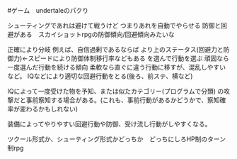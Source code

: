 #ゲーム　undertaleのパクり

シューティングであれは避けて戦うけど
つまりあれを自動でやらせる
防御と回避がある　スカイショットrpgの防御傾向/回避傾向みたいな

正確により分岐
例えば、自信過剰であるならば
より上のステータス(回避力と防御力)←スピードにより防御体制移行率などもある
を選んで行動を選ぶ
頑固なら一度選んだ行動を続ける傾向
柔軟なら直ぐに違う行動に移すが、混乱しやすいなど。
IQなどにより適切な回避行動をとる(後ろ、前ステ、横など)

IQによって一度受けた物を予知、または似たカテゴリー(プログラムで分類)
の攻撃だと事前察知する場合がある。(これも、事前行動があるかどうかで、察知確率が変わるかもしれない)

装備によってやりやすい回避行動や防御、受け流し行動がしやすくなる。

ツクール形式か、シューティング形式かどっちか　どっちにしろHP制のターン制rpg